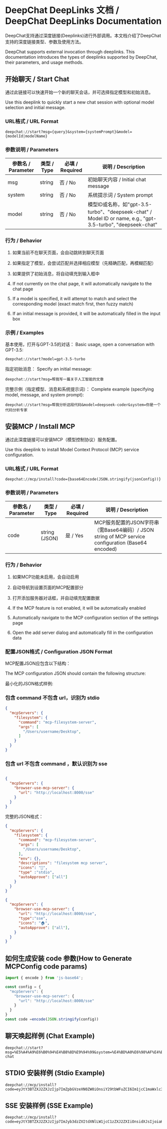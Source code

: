 # DeepChat DeepLinks 文档 / DeepChat DeepLinks Documentation

DeepChat支持通过深度链接(Deeplinks)进行外部调用。本文档介绍了DeepChat支持的深度链接类型、参数及使用方法。

DeepChat supports external invocation through deeplinks. This documentation introduces the types of deeplinks supported by DeepChat, their parameters, and usage methods.

## 开始聊天 / Start Chat

通过此链接可以快速开始一个新的聊天会话，并可选择指定模型和初始消息。

Use this deeplink to quickly start a new chat session with optional model selection and initial message.

### URL格式 / URL Format

```
deepchat://start?msg={query}&system={systemPrompt}&model={modelId|modelName}
```

### 参数说明 / Parameters

| 参数名 / Parameter | 类型 / Type | 必填 / Required | 说明 / Description                                                                                          |
| ------------------ | ----------- | --------------- | ----------------------------------------------------------------------------------------------------------- |
| msg                | string      | 否 / No         | 初始聊天内容 / Initial chat message                                                                         |
| system             | string      | 否 / No         | 系统提示词 / System prompt                                                                                  |
| model              | string      | 否 / No         | 模型ID或名称，如"gpt-3.5-turbo"、"deepseek-chat" / Model ID or name, e.g., "gpt-3.5-turbo", "deepseek-chat" |

### 行为 / Behavior

1. 如果当前不在聊天页面，会自动跳转到聊天页面
2. 如果指定了模型，会尝试匹配并选择相应模型（先精确匹配，再模糊匹配）
3. 如果提供了初始消息，将自动填充到输入框中

1. If not currently on the chat page, it will automatically navigate to the chat page
2. If a model is specified, it will attempt to match and select the corresponding model (exact match first, then fuzzy match)
3. If an initial message is provided, it will be automatically filled in the input box

### 示例 / Examples

基本使用，打开与GPT-3.5的对话：
Basic usage, open a conversation with GPT-3.5:

```
deepchat://start?model=gpt-3.5-turbo
```

指定初始消息：
Specify an initial message:

```
deepchat://start?msg=帮我写一篇关于人工智能的文章
```

完整示例（指定模型、消息和系统提示词）：
Complete example (specifying model, message, and system prompt):

```
deepchat://start?msg=帮我分析这段代码&model=deepseek-coder&system=你是一个代码分析专家
```

## 安装MCP / Install MCP

通过此深度链接可以安装MCP（模型控制协议）服务配置。

Use this deeplink to install Model Context Protocol (MCP) service configuration.

### URL格式 / URL Format

```
deepchat://mcp/install?code={base64Encode(JSON.stringify(jsonConfig))}
```

### 参数说明 / Parameters

| 参数名 / Parameter | 类型 / Type   | 必填 / Required | 说明 / Description                                                                                 |
| ------------------ | ------------- | --------------- | -------------------------------------------------------------------------------------------------- |
| code               | string (JSON) | 是 / Yes        | MCP服务配置的JSON字符串（需Base64编码）/ JSON string of MCP service configuration (Base64 encoded) |

### 行为 / Behavior

1. 如果MCP功能未启用，会自动启用
2. 自动导航到设置页面的MCP配置部分
3. 打开添加服务器对话框，并自动填充配置数据

1. If the MCP feature is not enabled, it will be automatically enabled
2. Automatically navigate to the MCP configuration section of the settings page
3. Open the add server dialog and automatically fill in the configuration data

### 配置JSON格式 / Configuration JSON Format

MCP配置JSON应包含以下结构：

The MCP configuration JSON should contain the following structure:

最小化的JSON格式样例:

### 包含 command 不包含 url，识别为 stdio
```json
{
  "mcpServers": {
    "filesystem": {
      "command": "mcp-filesystem-server",
      "args": [
        "/Users/username/Desktop",
      ]
    }
  }
}
```
### 包含 url 不包含 command ，默认识别为 sse
```json

{
  "mcpServers": {
    "browser-use-mcp-server": {
      "url": "http://localhost:8000/sse"
    }
  }
}
```

完整的JSON格式：

```json
{
  "mcpServers": {
    "filesystem": {
      "command": "mcp-filesystem-server",
      "args": [
        "/Users/username/Desktop",
      ],
      "env": {},
      "descriptions": "filesystem mcp server",
      "icons": "📁",
      "type" :"stdio",
      "autoApprove": ["all"]
    }
  }
}
```
```json
{
  "mcpServers": {
    "browser-use-mcp-server": {
      "url": "http://localhost:8000/sse",
      "type":"sse",
      "icons": "🏠",
      "autoApprove": ["all"],
    }
  }
}
```

## 如何生成安装 code 参数(How to Generate MCPConfig code params)

```javascript
import { encode } from 'js-base64';

const config = {
  "mcpServers": {
    "browser-use-mcp-server": {
      "url": "http://localhost:8000/sse"
    }
  }
}
const code =encode(JSON.stringify(config))

```

## 聊天唤起样例 (Chat Example)
```
deepchat://start?msg=%E5%A4%A9%E6%B0%94%E4%B8%8D%E9%94%99&system=%E4%BD%A0%E6%98%AF%E4%B8%80%E4%B8%AA%E9%A2%84%E6%8A%A5%E5%91%98%2C%E8%AF%B7%E4%BD%A0%E7%A4%BC%E8%B2%8C%E8%80%8C%E4%B8%93%E4%B8%9A%E5%9B%9E%E7%AD%94%E7%94%A8%E6%88%B7%E9%97%AE%E9%A2%98&model=deepseek-chat
```

## STDIO 安装样例 (Stdio Example)

```
deepchat://mcp/install?code=eyJtY3BTZXJ2ZXJzIjp7ImZpbGVzeXN0ZW0iOnsiY29tbWFuZCI6Im1jcC1maWxlc3lzdGVtLXNlcnZlciIsImFyZ3MiOlsiL1VzZXJzL3VzZXJuYW1lL0Rlc2t0b3AiXX19fQ==
```

## SSE 安装样例 (SSE Example)

```
deepchat://mcp/install?code=eyJtY3BTZXJ2ZXJzIjp7ImJyb3dzZXItdXNlLW1jcC1zZXJ2ZXIiOnsidXJsIjoiaHR0cDovL2xvY2FsaG9zdDo4MDAwL3NzZSJ9fX0=
```